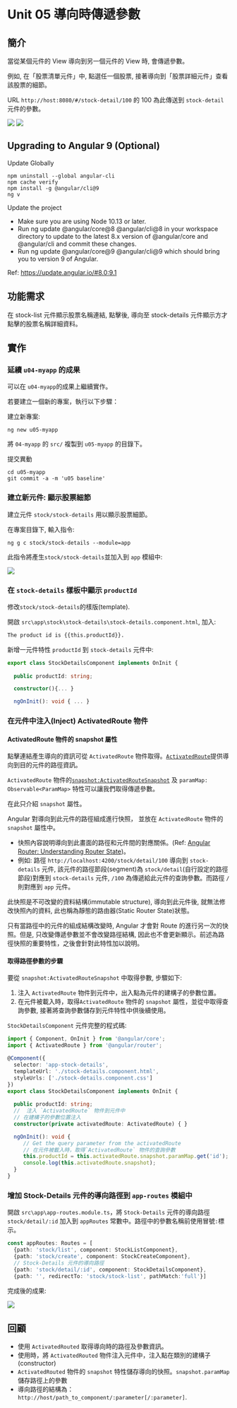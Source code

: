 
# Unit 05 導向時傳遞參數

## 簡介

當從某個元件的 View 導向到另一個元件的 View 時, 會傳遞參數。

例如, 在「股票清單元件」中, 點選任一個股票, 接著導向到「股票詳細元件」查看該股票的細節。

URL `http://host:8080/#/stock-detail/100` 的 100 為此傳送到 `stock-detail` 元件的參數。

![](img/u05-i03.png)
![](img/u05-i04.png)

## Upgrading to Angular 9 (Optional)

Update Globally
```
npm uninstall --global angular-cli
npm cache verify
npm install -g @angular/cli@9
ng v
```

Update the project

- Make sure you are using Node 10.13 or later.
- Run ng update @angular/core@8 @angular/cli@8 in your workspace directory to update to the latest 8.x version of @angular/core and @angular/cli and commit these changes.
- Run ng update @angular/core@9 @angular/cli@9 which should bring you to version 9 of Angular.

Ref: https://update.angular.io/#8.0:9.1



## 功能需求

在 stock-list 元件顯示股票名稱連結, 點擊後, 導向至 stock-details 元件顯示方才點擊的股票名稱詳細資料。

## 實作

### 延續 `u04-myapp` 的成果

可以在 `u04-myapp`的成果上繼續實作。

若要建立一個新的專案，執行以下步驟：

建立新專案:
```
ng new u05-myapp
```

將 `04-myapp` 的 `src/` 複製到 `u05-myapp` 的目錄下。

提交異動

```
cd u05-myapp
git commit -a -m 'u05 baseline'
```

### 建立新元件: 顯示股票細節

建立元件 `stock/stock-details` 用以顯示股票細節。

在專案目錄下, 輸入指令:
```
ng g c stock/stock-details --module=app
```

此指令將產生`stock/stock-details`並加入到 `app` 模組中:

![](img/u05-i01.png)


### 在 `stock-details` 樣板中顯示 `productId`

修改`stock/stock-details`的樣版(template). 

開啟 `src\app\stock\stock-details\stock-details.component.html`, 加入:

```html
The product id is {{this.productId}}.
```

新增一元件特性 `productId` 到 `stock-details` 元件中:

```typescript
export class StockDetailsComponent implements OnInit {
  
  public productId: string;

  constructor(){... }

  ngOnInit(): void { ... }
```


### 在元件中注入(Inject) ActivatedRoute 物件

#### ActivatedRoute 物件的 snapshot 屬性

點擊連結產生導向的資訊可從 `ActivatedRoute` 物件取得。[`ActivatedRoute`](https://v9.angular.io/api/router/ActivatedRoute)提供導向到目的元件的路徑資訊。

`ActivatedRoute` 物件的[`snapshot:ActivatedRouteSnapshot`](https://angular.tw/api/router/ActivatedRouteSnapshot#activatedroutesnapshot) 及 `paramMap: Observable<ParamMap>` 特性可以讓我們取得傳遞參數。

在此只介紹 `snapshot` 屬性。

Angular 對導向到此元件的路徑組成進行快照， 並放在 `ActivatedRoute` 物件的 `snapshot` 屬性中。 
- 快照內容說明導向到此畫面的路徑和元件間的對應關係。(Ref: [Angular Router: Understanding Router State](https://vsavkin.com/angular-router-understanding-router-state-7b5b95a12eab))。 
- 例如: 路徑 `http://localhost:4200/stock/detail/100` 導向到 `stock-details` 元件, 該元件的路徑節段(segment)為 `stock/detail`(自行設定的路徑節段)對應到 `stock-details` 元件, `/100` 為傳遞給此元件的查詢參數。而路徑 `/` 則對應到 `app` 元件。

此快照是不可改變的資料結構(immutable structure), 導向到此元件後, 就無法修改快照內的資料, 此也稱為靜態的路由器(Static Router State)狀態。

只有當路徑中的元件的組成結構改變時, Angular 才會對 Route 的進行另一次的快照。但是, 只改變傳遞參數並不會改變路徑結構, 因此也不會更新顯示。前述為路徑快照的重要特性，之後會針對此特性加以說明。

#### 取得路徑參數的步驟

要從 `snapshot:ActivatedRouteSnapshot` 中取得參數, 步驟如下:
1. 注入 `ActivatedRoute` 物件到元件中，出入點為元件的建構子的參數位置。
2. 在元件被載入時，取得`ActivatedRoute` 物件的 `snapshot` 屬性，並從中取得查詢參數, 接著將查詢參數儲存到元件特性中供後續使用。

`StockDetailsComponent` 元件完整的程式碼:
```typescript
import { Component, OnInit } from '@angular/core';
import { ActivatedRoute } from '@angular/router';

@Component({
  selector: 'app-stock-details',
  templateUrl: './stock-details.component.html',
  styleUrls: ['./stock-details.component.css']
})
export class StockDetailsComponent implements OnInit {
  
  public productId: string;
  //  注入 `ActivatedRoute` 物件到元件中
  // 在建構子的參數位置注入
  constructor(private activatedRoute: ActivatedRoute) { }

  ngOnInit(): void {
     // Get the query parameter from the activatedRoute
     // 在元件被載入時，取得`ActivatedRoute` 物件的查詢參數
     this.productId = this.activatedRoute.snapshot.paramMap.get('id');
     console.log(this.activatedRoute.snapshot);
  }
}
```
### 增加 Stock-Details 元件的導向路徑到 `app-routes` 模組中

開啟 `src\app\app-routes.module.ts`，將 `Stock-Details` 元件的導向路徑 `stock/detail/:id` 加入到 `appRoutes` 常數中。路徑中的參數名稱前使用冒號`:`標示。

```typescript
const appRoutes: Routes = [
  {path: 'stock/list', component: StockListComponent},
  {path: 'stock/create', component: StockCreateComponent},
  // Stock-Details 元件的導向路徑
  {path: 'stock/detail/:id', component: StockDetailsComponent},
  {path: '', redirectTo: 'stock/stock-list', pathMatch:'full'}]
```

完成後的成果:

![](img/u05-i02.gif)


## 回顧

- 使用 `ActivatedRouted` 取得導向時的路徑及參數資訊。
- 使用時，將 `ActivatedRouted` 物件注入元件中，注入點在類別的建構子(constructor)
- `ActivatedRouted` 物件的 `snapshot` 特性儲存導向的快照。`snapshot.paramMap` 儲存路徑上的參數
- 導向路徑的結構為： `http://host/path_to_component/:parameter[/:parameter]`.






